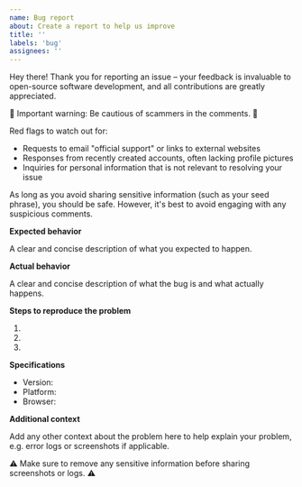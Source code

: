 ```yaml
---
name: Bug report
about: Create a report to help us improve
title: ''
labels: 'bug'
assignees: ''
---
```


Hey there! Thank you for reporting an issue – your feedback is invaluable to open-source software development, and all contributions are greatly appreciated.

🚨 Important warning: Be cautious of scammers in the comments. 🚨

Red flags to watch out for:

- Requests to email "official support" or links to external websites
- Responses from recently created accounts, often lacking profile pictures
- Inquiries for personal information that is not relevant to resolving your issue

As long as you avoid sharing sensitive information (such as your seed phrase), you should be safe.
However, it's best to avoid engaging with any suspicious comments.

**Expected behavior**

A clear and concise description of what you expected to happen.

**Actual behavior**

A clear and concise description of what the bug is and what actually happens.

**Steps to reproduce the problem**

1.
2.
3.

**Specifications**

- Version:
- Platform:
- Browser:

**Additional context**

Add any other context about the problem here to help explain your problem, e.g. error logs or screenshots if applicable.

⚠️ Make sure to remove any sensitive information before sharing screenshots or logs. ⚠️
